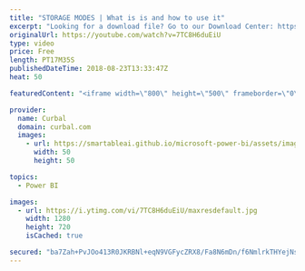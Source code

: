```yaml
---
title: "STORAGE MODES | What is is and how to use it"
excerpt: "Looking for a download file? Go to our Download Center: https://curbal.com/donwload-center  SUBSCRIBE to learn more about Power and Excel BI! https://www.youtube.com/channel/UCJ7UhloHSA4wAqPzyi6TOkw?sub_confirmation=1  Our PLAYLISTS: - Join our DAX Fridays! Series: https://goo.gl/FtUWUX - Power BI dashboards"
originalUrl: https://youtube.com/watch?v=7TC8H6duEiU
type: video
price: Free
length: PT17M35S
publishedDateTime: 2018-08-23T13:33:47Z
heat: 50

featuredContent: "<iframe width=\"800\" height=\"500\" frameborder=\"0\" src=\"https://www.youtube.com/embed/7TC8H6duEiU\" allow=\"accelerometer; autoplay; encrypted-media; gyroscope; picture-in-picture\" allowfullscreen></iframe>"

provider:
  name: Curbal
  domain: curbal.com
  images:
    - url: https://smartableai.github.io/microsoft-power-bi/assets/images/organizations/curbal.com-50x50.jpg
      width: 50
      height: 50

topics:
  - Power BI

images:
  - url: https://i.ytimg.com/vi/7TC8H6duEiU/maxresdefault.jpg
    width: 1280
    height: 720
    isCached: true

secured: "ba7Zah+PvJOo413R0JKRBNl+eqN9VGFycZRX8/Fa8N6mDn/f6NmlrkTHYejNsbAErS7FpCdjkhe1e9BBhHrUi694DaYylMSD7WkW1hF8KPMMsRD/fWPPDeu81i4Y5g2spZZfxs26XFkKD7a4OCUNYV9DmEigamM4+3B4JGLF524tbmZ0a9tKahaGVEwj8/HObOP65AdAlK+AEHNEXUQkDcF17KT797f1Ni6WNmyHprAW8bF0Q2mlGB2v68iUqSPf5NZDVQvffSLc51O++Ca5CgBbeaBrkdLdyk0wBMTl0xhBN+J+ARKfPhYTgIGV6XhkZIyVp1tvDMW0z3wgsS/JXbuHCyEe02t1WzXfdJ8Y57dHrDqQjVBUvY56nDd2J3OzpAtzA/YG5zPkhTokAkHFFqTO8kVTKEENtXUfbZEgzF4=;YbdntMH9qi2insZ1iDlYSA=="
---
```


